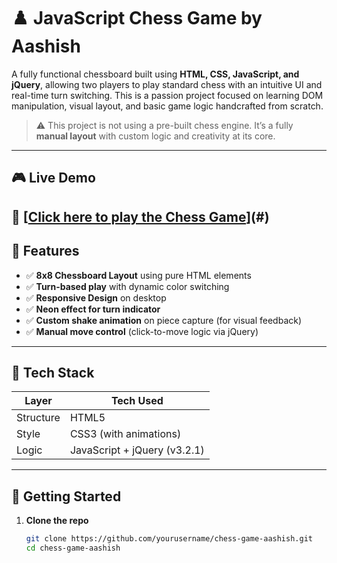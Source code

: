 # ♟️ JavaScript Chess Game by Aashish

A fully functional chessboard built using **HTML, CSS, JavaScript, and jQuery**, allowing two players to play standard chess with an intuitive UI and real-time turn switching. This is a passion project focused on learning DOM manipulation, visual layout, and basic game logic handcrafted from scratch.

> ⚠️ This project is not using a pre-built chess engine. It’s a fully **manual layout** with custom logic and creativity at its core.

---

## 🎮 Live Demo

🔗 [[Click here to play the Chess Game](https://chess-game-indol-nine.vercel.app/)](#)  
---

## 🧠 Features

- ✅ **8x8 Chessboard Layout** using pure HTML elements
- ✅ **Turn-based play** with dynamic color switching
- ✅ **Responsive Design** on desktop
- ✅ **Neon effect for turn indicator**
- ✅ **Custom shake animation** on piece capture (for visual feedback)
- ✅ **Manual move control** (click-to-move logic via jQuery)

---

## 🧩 Tech Stack

| Layer     | Tech Used                      |
|-----------|--------------------------------|
| Structure | HTML5                          |
| Style     | CSS3 (with animations)         |
| Logic     | JavaScript + jQuery (v3.2.1)   |

---

## 🚀 Getting Started

1. **Clone the repo**
   ```bash
   git clone https://github.com/yourusername/chess-game-aashish.git
   cd chess-game-aashish
